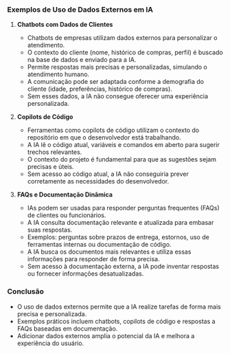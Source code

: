 ### Exemplos de Uso de Dados Externos em IA

1. **Chatbots com Dados de Clientes**

   - Chatbots de empresas utilizam dados externos para personalizar o atendimento.
   - O contexto do cliente (nome, histórico de compras, perfil) é buscado na base de dados e enviado para a IA.
   - Permite respostas mais precisas e personalizadas, simulando o atendimento humano.
   - A comunicação pode ser adaptada conforme a demografia do cliente (idade, preferências, histórico de compras).
   - Sem esses dados, a IA não consegue oferecer uma experiência personalizada.

2. **Copilots de Código**

   - Ferramentas como copilots de código utilizam o contexto do repositório em que o desenvolvedor está trabalhando.
   - A IA lê o código atual, variáveis e comandos em aberto para sugerir trechos relevantes.
   - O contexto do projeto é fundamental para que as sugestões sejam precisas e úteis.
   - Sem acesso ao código atual, a IA não conseguiria prever corretamente as necessidades do desenvolvedor.

3. **FAQs e Documentação Dinâmica**

   - IAs podem ser usadas para responder perguntas frequentes (FAQs) de clientes ou funcionários.
   - A IA consulta documentação relevante e atualizada para embasar suas respostas.
   - Exemplos: perguntas sobre prazos de entrega, estornos, uso de ferramentas internas ou documentação de código.
   - A IA busca os documentos mais relevantes e utiliza essas informações para responder de forma precisa.
   - Sem acesso à documentação externa, a IA pode inventar respostas ou fornecer informações desatualizadas.

### Conclusão

- O uso de dados externos permite que a IA realize tarefas de forma mais precisa e personalizada.
- Exemplos práticos incluem chatbots, copilots de código e respostas a FAQs baseadas em documentação.
- Adicionar dados externos amplia o potencial da IA e melhora a experiência do usuário.
